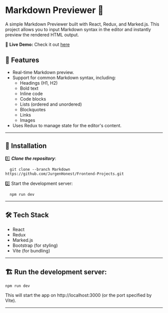 # Markdown Previewer 📝

A simple Markdown Previewer built with React, Redux, and Marked.js. This project allows you to input Markdown syntax in the editor and instantly preview the rendered HTML output.

🌟 **Live Demo:**  Check it out [here](https://markdown-previewer67.netlify.app/)

## 🚀 Features
- Real-time Markdown preview.
- Support for common Markdown syntax, including:
  - Headings (H1, H2)
  - Bold text
  - Inline code
  - Code blocks
  - Lists (ordered and unordered)
  - Blockquotes
  - Links
  - Images
- Uses Redux to manage state for the editor's content.

---

## 🚀 Installation
1️⃣ ***Clone the repository***:  
```
  git clone --branch Markdown https://github.com/JurgenHonest/Frontend-Projects.git

```
2️⃣ Start the development server:
```
  npm run dev
```
---


## 🛠️ Tech Stack

- React
- Redux
- Marked.js
- Bootstrap (for styling)
- Vite (for bundling)

---

## 🏗️  Run the development server:
```
npm run dev
```
This will start the app on http://localhost:3000 (or the port specified by Vite).

---
